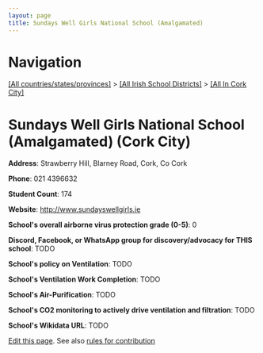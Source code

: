 ```yaml
---
layout: page
title: Sundays Well Girls National School (Amalgamated)
---
```

# Navigation

[[All countries/states/provinces]](../../..) > [[All Irish School Districts]](../..) > [[All In Cork City]](..)

# Sundays Well Girls National School (Amalgamated) (Cork City)

**Address**: Strawberry Hill, Blarney Road, Cork, Co Cork

**Phone**: 021 4396632

**Student Count**: 174

**Website**: <http://www.sundayswellgirls.ie>

**School's overall airborne virus protection grade (0-5)**: 0

**Discord, Facebook, or WhatsApp group for discovery/advocacy for THIS school**: TODO

**School's policy on Ventilation**: TODO

**School's Ventilation Work Completion**: TODO

**School's Air-Purification**: TODO

**School's CO2 monitoring to actively drive ventilation and filtration**: TODO

**School's Wikidata URL**: TODO


[Edit this page](https://github.com/ventilate-schools/Ireland/edit/main/./Cork_City/Sundays_Well_Girls_National_School_(Amalgamated).md). See also [rules for contribution](../../../contribution-rules/)